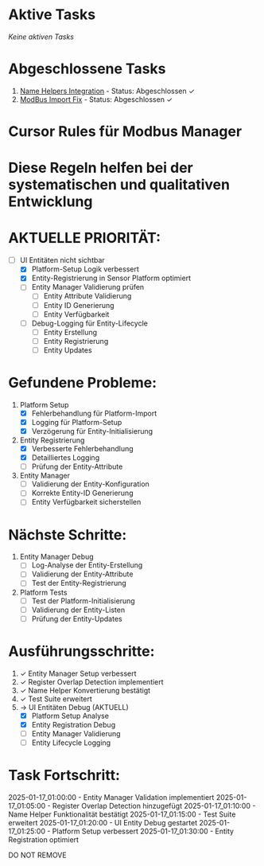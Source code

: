 # Aktive Tasks
_Keine aktiven Tasks_

# Abgeschlossene Tasks
1. [Name Helpers Integration](.tasks/2025-01-16_1_name_helpers.md) - Status: Abgeschlossen ✓
2. [ModBus Import Fix](.tasks/2025-01-16_2_modbus_import_fix.md) - Status: Abgeschlossen ✓

# Cursor Rules für Modbus Manager
# Diese Regeln helfen bei der systematischen und qualitativen Entwicklung

# AKTUELLE PRIORITÄT:
- [ ] UI Entitäten nicht sichtbar
  - [x] Platform-Setup Logik verbessert
  - [x] Entity-Registrierung in Sensor Platform optimiert
  - [ ] Entity Manager Validierung prüfen
    - [ ] Entity Attribute Validierung
    - [ ] Entity ID Generierung
    - [ ] Entity Verfügbarkeit
  - [ ] Debug-Logging für Entity-Lifecycle
    - [ ] Entity Erstellung
    - [ ] Entity Registrierung
    - [ ] Entity Updates

# Gefundene Probleme:
1. Platform Setup
   - [x] Fehlerbehandlung für Platform-Import
   - [x] Logging für Platform-Setup
   - [x] Verzögerung für Entity-Initialisierung

2. Entity Registrierung
   - [x] Verbesserte Fehlerbehandlung
   - [x] Detailliertes Logging
   - [ ] Prüfung der Entity-Attribute

3. Entity Manager
   - [ ] Validierung der Entity-Konfiguration
   - [ ] Korrekte Entity-ID Generierung
   - [ ] Entity Verfügbarkeit sicherstellen

# Nächste Schritte:
1. Entity Manager Debug
   - [ ] Log-Analyse der Entity-Erstellung
   - [ ] Validierung der Entity-Attribute
   - [ ] Test der Entity-Registrierung

2. Platform Tests
   - [ ] Test der Platform-Initialisierung
   - [ ] Validierung der Entity-Listen
   - [ ] Prüfung der Entity-Updates

# Ausführungsschritte:
1. ✓ Entity Manager Setup verbessert
2. ✓ Register Overlap Detection implementiert
3. ✓ Name Helper Konvertierung bestätigt
4. ✓ Test Suite erweitert
5. → UI Entitäten Debug (AKTUELL)
   - [x] Platform Setup Analyse
   - [x] Entity Registration Debug
   - [ ] Entity Manager Validierung
   - [ ] Entity Lifecycle Logging

# Task Fortschritt:
2025-01-17_01:00:00 - Entity Manager Validation implementiert
2025-01-17_01:05:00 - Register Overlap Detection hinzugefügt
2025-01-17_01:10:00 - Name Helper Funktionalität bestätigt
2025-01-17_01:15:00 - Test Suite erweitert
2025-01-17_01:20:00 - UI Entity Debug gestartet
2025-01-17_01:25:00 - Platform Setup verbessert
2025-01-17_01:30:00 - Entity Registration optimiert

DO NOT REMOVE
